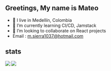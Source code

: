 ## Greetings, My name is Mateo

- 🥑 I live in Medellín, Colombia
- 🌱 I’m currently learning CI/CD, Jamstack
- 💞️ I’m looking to collaborate on React projects
- Email : m.sierra1037@hotmail.com

## stats
<div>
 

<img align="left" src="https://github-readme-stats.vercel.app/api?username=Sierra9999&theme=midnight-purple" />
<img align="left" src="https://github-readme-stats.vercel.app/api/top-langs/?username=Sierra9999&theme=midnight-purple" />
</div>
<!---
mantra0111/mantra0111 is a ✨ special ✨ repository because its `README.md` (this file) appears on your GitHub profile.
You can click the Preview link to take a look at your changes.
--->

